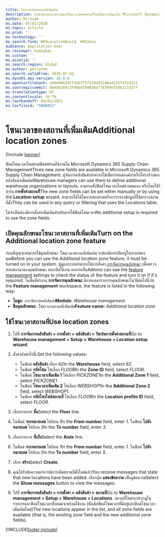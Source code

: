 ```yaml
---
title: โซนเวลาของสถานที่เพิ่มเติม
description: หัวข้อนี้แสดงภาพรวมของโซนเวลาของสถานที่ใหม่ที่มีการเพิ่มลงใน Microsoft Dynamics 365 Supply Chain Management
author: Mirzaab
ms.date: 07/01/2020
ms.topic: article
ms.prod: ''
ms.technology: ''
ms.search.form: WHSLocationBuild, WHSZone
audience: Application User
ms.reviewer: kamaybac
ms.custom: ''
ms.assetid: ''
ms.search.region: Global
ms.author: perlynne
ms.search.validFrom: 2020-07-01
ms.dyn365.ops.version: 10.0.8
ms.openlocfilehash: ee6e0b824ff16bf757159da5198a4215f4f5d121
ms.sourcegitcommit: 0e8db169c3f90bd750826af76709ef5d621fd377
ms.translationtype: HT
ms.contentlocale: th-TH
ms.lasthandoff: 04/01/2021
ms.locfileid: "5808953"
---
```

# <a name="additional-location-zones"></a><span data-ttu-id="59897-103">โซนเวลาของสถานที่เพิ่มเติม</span><span class="sxs-lookup"><span data-stu-id="59897-103">Additional location zones</span></span>

[!include [banner](../includes/banner.md)]

<span data-ttu-id="59897-104">ฟิลด์โซนเวลาใหม่สามฟิลด์พร้อมใช้งานใน Microsoft Dynamics 365 Supply Chain Management</span><span class="sxs-lookup"><span data-stu-id="59897-104">Three new zone fields are available in Microsoft Dynamics 365 Supply Chain Management.</span></span> <span data-ttu-id="59897-105">ผู้จัดการคลังสินค้าสามารถใช้เพื่อกำหนดองค์กรหรือโครงร่างของคลังสินค้าเพิ่มเติม</span><span class="sxs-lookup"><span data-stu-id="59897-105">Warehouse managers can use them to define additional warehouse organizations or layouts.</span></span> <span data-ttu-id="59897-106">สามารถตั้งฟิลด์โซนเวลาใหม่ด้วยตนเอง หรือโดยใช้วิซาร์ด **การตั้งค่าสถานที่**</span><span class="sxs-lookup"><span data-stu-id="59897-106">The new zone fields can be set either manually or by using the **Location setup** wizard.</span></span> <span data-ttu-id="59897-107">สามารถใช้ได้ในการสอบถามหรือการกรองข้อมูลที่ใช้ตารางสถานที่ตั้ง</span><span class="sxs-lookup"><span data-stu-id="59897-107">They can be used in any query or filtering that uses the Locations table.</span></span>

<span data-ttu-id="59897-108">ไม่จำเป็นต้องมีการตั้งค่าเพิ่มเติมสำหรับการใช้ฟิลด์โซนเวลา</span><span class="sxs-lookup"><span data-stu-id="59897-108">No additional setup is required to use the zone fields.</span></span>

## <a name="turn-on-the-additional-location-zone-feature"></a><span data-ttu-id="59897-109">เปิดคุณลักษณะโซนเวลาสถานที่เพิ่มเติม</span><span class="sxs-lookup"><span data-stu-id="59897-109">Turn on the Additional location zone feature</span></span>

<span data-ttu-id="59897-110">ก่อนที่คุณจะสามารถใช้คุณลักษณะ *โซนเวลาสถานที่เพิ่มเติม* จะต้องมีการเปิดอยู่ในระบบของคุณ</span><span class="sxs-lookup"><span data-stu-id="59897-110">Before you can use the *Additional location zone* feature, it must be turned on in your system.</span></span> <span data-ttu-id="59897-111">ผู้ดูแลระบบสามารถใช้การตั้งค่า [การจัดการคุณลักษณะ](../../fin-ops-core/fin-ops/get-started/feature-management/feature-management-overview.md) เพื่อตรวจสอบสถานะของคุณลักษณะ และเปิดใช้งาน หากจำเป็น</span><span class="sxs-lookup"><span data-stu-id="59897-111">Admins can use the [feature management](../../fin-ops-core/fin-ops/get-started/feature-management/feature-management-overview.md) settings to check the status of the feature and turn it on if it's required.</span></span> <span data-ttu-id="59897-112">ในพื้นที่ทำงาน **การจัดการคุณลักษณะ** มีการแสดงรายการคุณลักษณะในวิธีต่อไปนี้:</span><span class="sxs-lookup"><span data-stu-id="59897-112">In the **Feature management** workspace, the feature is listed in the following way:</span></span>

- <span data-ttu-id="59897-113">**โมดูล:** *การจัดการคลังสินค้า*</span><span class="sxs-lookup"><span data-stu-id="59897-113">**Module:** *Warehouse management*</span></span>
- <span data-ttu-id="59897-114">**ชื่อคุณลักษณะ:** *โซนเวลาสถานที่เพิ่มเติม*</span><span class="sxs-lookup"><span data-stu-id="59897-114">**Feature name:** *Additional location zone*</span></span>

## <a name="use-location-zones"></a><span data-ttu-id="59897-115">ใช้โซนเวลาสถานที่</span><span class="sxs-lookup"><span data-stu-id="59897-115">Use location zones</span></span>

1. <span data-ttu-id="59897-116">ไปที่ **การจัดการคลังสินค้า \> การตั้งค่า \> คลังสินค้า \> วิซาร์ดการตั้งค่าสถานที่**</span><span class="sxs-lookup"><span data-stu-id="59897-116">Go to **Warehouse management \> Setup \> Warehouse \> Location setup wizard**.</span></span>
2. <span data-ttu-id="59897-117">ตั้งค่าดังต่อไปนี้:</span><span class="sxs-lookup"><span data-stu-id="59897-117">Set the following values:</span></span>

    - <span data-ttu-id="59897-118">ในฟิลด์  **คลังสินค้า** เลือก _62_</span><span class="sxs-lookup"><span data-stu-id="59897-118">In the **Warehouse** field, select _62_.</span></span>
    - <span data-ttu-id="59897-119">ในฟิลด์ **รหัสโซน** ให้เลือก _FLOOR_</span><span class="sxs-lookup"><span data-stu-id="59897-119">In the **Zone ID** field, select _FLOOR_.</span></span>
    - <span data-ttu-id="59897-120">ในฟิลด์ **โซนเวลาเพิ่มเติม 1** ให้เลือก _PICKZONE1_</span><span class="sxs-lookup"><span data-stu-id="59897-120">In the **Additional Zone 1** field, select _PICKZONE1_.</span></span>
    - <span data-ttu-id="59897-121">ในฟิลด์ **โซนเวลาเพิ่มเติม 2** ให้เลือก _WEBSHOP1_</span><span class="sxs-lookup"><span data-stu-id="59897-121">In the **Additional Zone 2** field, select _WEBSHOP1_.</span></span>
    - <span data-ttu-id="59897-122">ในฟิลด์ **รหัสโพรไฟล์สถานที่** ให้เลือก _FLOOR_</span><span class="sxs-lookup"><span data-stu-id="59897-122">In the **Location profile ID** field, select _FLOOR_.</span></span>

3. <span data-ttu-id="59897-123">เลือกรายการ **ชั้น**</span><span class="sxs-lookup"><span data-stu-id="59897-123">Select the **Floor** line.</span></span>
4. <span data-ttu-id="59897-124">ในฟิลด์ **จากหมายเลข** ให้ป้อน _1_</span><span class="sxs-lookup"><span data-stu-id="59897-124">In the **From number** field, enter _1_.</span></span> <span data-ttu-id="59897-125">ในฟิลด์ **ไปยังหมายเลข** ให้ป้อน _3_</span><span class="sxs-lookup"><span data-stu-id="59897-125">In the **To number** field, enter _3_.</span></span>
5. <span data-ttu-id="59897-126">เลือกรายการ **ที่เก็บ**</span><span class="sxs-lookup"><span data-stu-id="59897-126">Select the **Aisle** line.</span></span>
6. <span data-ttu-id="59897-127">ในฟิลด์ **จากหมายเลข** ให้ป้อน _1_</span><span class="sxs-lookup"><span data-stu-id="59897-127">In the **From number** field, enter _1_.</span></span> <span data-ttu-id="59897-128">ในฟิลด์ **ไปยังหมายเลข** ให้ป้อน _5_</span><span class="sxs-lookup"><span data-stu-id="59897-128">In the **To number** field, enter _5_.</span></span>
7. <span data-ttu-id="59897-129">เลือก **สร้าง**</span><span class="sxs-lookup"><span data-stu-id="59897-129">Select **Create**.</span></span>
8. <span data-ttu-id="59897-130">คุณได้รับข้อความแจ้งว่ามีการเพิ่มสถานที่ตั้งใหม่แล้ว</span><span class="sxs-lookup"><span data-stu-id="59897-130">You receive messages that state that new locations have been added.</span></span> <span data-ttu-id="59897-131">เลือกปุ่ม **แสดงข้อความ** เพื่อดูข้อความ</span><span class="sxs-lookup"><span data-stu-id="59897-131">Select the **Show messages** button to view the messages.</span></span>
9. <span data-ttu-id="59897-132">ไปที่ **การจัดการคลังสินค้า \> การตั้งค่า \> คลังสินค้า \> สถานที่**</span><span class="sxs-lookup"><span data-stu-id="59897-132">Go to **Warehouse management \> Setup \> Warehouse \> Locations**.</span></span> <span data-ttu-id="59897-133">สถานที่ใหม่จะปรากฏในรายการและฟิลด์โซนเวลาทั้งหมดจะพร้อมใช้งาน (นั่นคือฟิลด์โซนเวลาที่มีอยู่และฟิลด์โซนเวลาเพิ่มเติมใหม่)</span><span class="sxs-lookup"><span data-stu-id="59897-133">The new locations appear in the list, and all zone fields are available (that is, the existing zone field and the new additional zone fields).</span></span>


[!INCLUDE[footer-include](../../includes/footer-banner.md)]